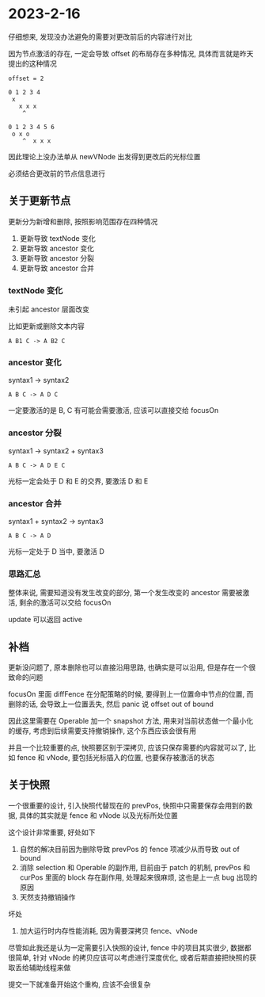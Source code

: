 # 2023-2-16

仔细想来, 发现没办法避免的需要对更改前后的内容进行对比

因为节点激活的存在, 一定会导致 offset 的布局存在多种情况, 具体而言就是昨天提出的这种情况

```text
offset = 2

0 1 2 3 4
 x
   x x x
    ^

0 1 2 3 4 5 6
 o x o
    ^  x x x
```

因此理论上没办法单从 newVNode 出发得到更改后的光标位置

必须结合更改前的节点信息进行

## 关于更新节点

更新分为新增和删除, 按照影响范围存在四种情况

1. 更新导致 textNode 变化
2. 更新导致 ancestor 变化
3. 更新导致 ancestor 分裂
4. 更新导致 ancestor 合并

### textNode 变化

未引起 ancestor 层面改变

比如更新或删除文本内容

```text
A B1 C -> A B2 C
```

### ancestor 变化

syntax1 -> syntax2

```text
A B C -> A D C
```

一定要激活的是 B, C 有可能会需要激活, 应该可以直接交给 focusOn

### ancestor 分裂

syntax1 -> syntax2 + syntax3

```text
A B C -> A D E C
```

光标一定会处于 D 和 E 的交界, 要激活 D 和 E

### ancestor 合并

syntax1 + syntax2 -> syntax3

```text
A B C -> A D
```

光标一定处于 D 当中, 要激活 D

### 思路汇总

整体来说, 需要知道没有发生改变的部分, 第一个发生改变的 ancestor 需要被激活, 剩余的激活可以交给 focusOn

update 可以返回 active

## 补档

更新没问题了, 原本删除也可以直接沿用思路, 也确实是可以沿用, 但是存在一个很致命的问题

focusOn 里面 diffFence 在分配策略的时候, 要得到上一位置命中节点的位置, 而删除的话, 会导致上一位置丢失, 然后 panic 说 offset out of bound

因此这里需要在 Operable 加一个 snapshot 方法, 用来对当前状态做一个最小化的缓存, 考虑到后续需要支持撤销操作, 这个东西应该会很有用

并且一个比较重要的点, 快照要区别于深拷贝, 应该只保存需要的内容就可以了, 比如 fence 和 vNode, 要包括光标插入的位置, 也要保存被激活的状态

## 关于快照

一个很重要的设计, 引入快照代替现在的 prevPos, 快照中只需要保存会用到的数据, 具体的其实就是 fence 和 vNode 以及光标所处位置

这个设计非常重要, 好处如下

1. 自然的解决目前因为删除导致 prevPos 的 fence 项减少从而导致 out of bound
2. 消除 selection 和 Operable 的副作用, 目前由于 patch 的机制, prevPos 和 curPos 里面的 block 存在副作用, 处理起来很麻烦, 这也是上一点 bug 出现的原因
3. 天然支持撤销操作

坏处

1. 加大运行时内存性能消耗, 因为需要深拷贝 fence、vNode

尽管如此我还是认为一定需要引入快照的设计, fence 中的项目其实很少, 数据都很简单, 针对 vNode 的拷贝应该可以考虑进行深度优化, 或者后期直接把快照的获取丢给辅助线程来做

提交一下就准备开始这个重构, 应该不会很复杂

